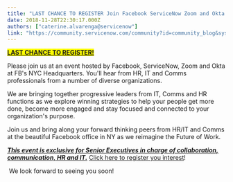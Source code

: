 ```yaml
---
title: "LAST CHANCE TO REGISTER Join Facebook ServiceNow Zoom and Okta at the Future of Work Council  in New York on "
date: 2018-11-28T22:30:17.000Z
authors: ["caterine.alvarenga@servicenow"]
link: "https://community.servicenow.com/community?id=community_blog&sys_id=80225cf9db02a740afc902d5ca9619e0"
---
```

<p><strong><span style="background-color: #ffff00;"><a style="background-color: #ffff00;" href="http://futureofworknewyork.splashthat.com/ServiceNow" rel="nofollow">LAST CHANCE TO REGISTER!</a></span></strong></p>
<p>Please join us at an event hosted by Facebook, ServiceNow, Zoom and Okta at FB&#39;s NYC Headquarters. You&#39;ll hear from HR, IT and Comms professionals from a number of diverse organizations.</p>
<p>We are bringing together progressive leaders from IT, Comms and HR functions as we explore winning strategies to help your people get more done, become more engaged and stay focused and connected to your organization&#39;s purpose.</p>
<p>Join us and bring along your forward thinking peers from HR/IT and Comms at the beautiful Facebook office in NY as we reimagine the Future of Work.</p>
<p><em><span style="text-decoration: underline;"><strong>This event is exclusive for Senior Executives in charge of collaboration, communication, HR and IT.</strong></span></em> <a href="http://futureofworknewyork.splashthat.com/ServiceNow" rel="nofollow">Click here to register you interest</a>! </p>
<p> We look forward to seeing you soon!</p>
<p> </p>